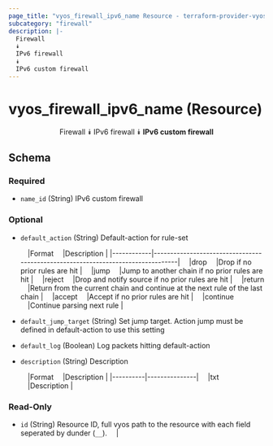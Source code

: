 ```yaml
---
page_title: "vyos_firewall_ipv6_name Resource - terraform-provider-vyos"
subcategory: "firewall"
description: |-
  Firewall
  ⯯
  IPv6 firewall
  ⯯
  IPv6 custom firewall
---
```


# vyos_firewall_ipv6_name (Resource)
<center>

Firewall
⯯
IPv6 firewall
⯯
**IPv6 custom firewall**


</center>

## Schema

### Required

- `name_id` (String) IPv6 custom firewall

### Optional

- `default_action` (String) Default-action for rule-set

    &emsp;|Format    &emsp;|Description                                                                    |
    |------------|---------------------------------------------------------------------------------|
    &emsp;|drop      &emsp;|Drop if no prior rules are hit                                                 |
    &emsp;|jump      &emsp;|Jump to another chain if no prior rules are hit                                |
    &emsp;|reject    &emsp;|Drop and notify source if no prior rules are hit                               |
    &emsp;|return    &emsp;|Return from the current chain and continue at the next rule of the last chain  |
    &emsp;|accept    &emsp;|Accept if no prior rules are hit                                               |
    &emsp;|continue  &emsp;|Continue parsing next rule                                                     |
- `default_jump_target` (String) Set jump target. Action jump must be defined in default-action to use this setting
- `default_log` (Boolean) Log packets hitting default-action
- `description` (String) Description

    &emsp;|Format  &emsp;|Description  |
    |----------|---------------|
    &emsp;|txt     &emsp;|Description  |

### Read-Only

- `id` (String) Resource ID, full vyos path to the resource with each field seperated by dunder (`__`).  &emsp;|
